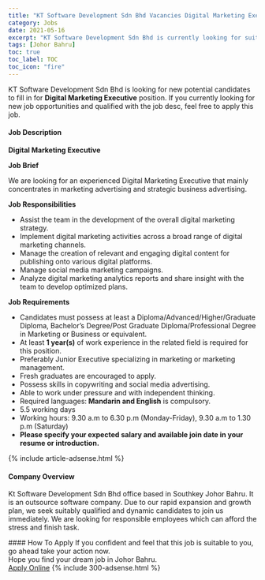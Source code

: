 ```yaml
---
title: "KT Software Development Sdn Bhd Vacancies Digital Marketing Executive" 
category: Jobs 
date: 2021-05-16 
excerpt: "KT Software Development Sdn Bhd is currently looking for suitable person to fill in the Digital Marketing Executive which based in Johor Bahru" 
tags: [Johor Bahru] 
toc: true 
toc_label: TOC 
toc_icon: "fire" 
--- 
```


<p>KT Software Development Sdn Bhd is looking for new potential candidates to fill in for <b>Digital Marketing Executive</b> position. If you currently looking for new job opportunities and qualified with the job desc, feel free to apply this job.
</p><div><div><h4>Job Description</h4></div><div><div><span><div><p><strong>Digital Marketing Executive</strong></p><p><strong>Job Brief</strong></p><p><span>We are looking for an experienced Digital Marketing Executive that mainly concentrates in marketing advertising and strategic business advertising.</span></p><p><strong>Job Responsibilities</strong></p><ul><li><span>Assist the team in the development of the overall digital marketing strategy.</span></li><li><span>Implement digital marketing activities across a broad range of digital marketing channels.</span></li><li><span>Manage the creation of relevant and engaging digital content for publishing onto various digital platforms.</span></li><li><span>Manage social media marketing campaigns.</span></li><li><span>Analyze digital marketing analytics reports and share insight with the team to develop optimized plans.</span></li></ul><p><strong>Job Requirements</strong></p><ul><li><span>Candidates must possess at least a Diploma/Advanced/Higher/Graduate Diploma, Bachelor&#8217;s Degree/Post Graduate Diploma/Professional Degree in Marketing or Business or equivalent.</span></li><li><span>At least </span><strong>1 year(s)</strong><span> of work experience in the related field is required for this position.</span></li><li><span>Preferably Junior Executive specializing in marketing or marketing management.</span></li><li><span>Fresh graduates are encouraged to apply.</span></li><li><span>Possess skills in copywriting and social media advertising.</span></li><li><span>Able to work under pressure and with independent thinking.</span></li><li><span>Required languages:</span><strong> Mandarin and English</strong><span> is compulsory.</span></li><li><span>5.5 working days</span></li><li><span>Working hours: 9.30 a.m to 6.30 p.m (Monday-Friday), 9.30 a.m to 1.30 p.m (Saturday)</span></li><li><strong>Please specify your expected salary and available join date in your resume or introduction.</strong></li></ul></div></span></div></div></div> 
{% include article-adsense.html %} 
<div><div><h4>Company Overview</h4></div><div><div><span><div><p>Kt Software Development Sdn Bhd office based in Southkey Johor Bahru. It is an outsource software company. Due to our rapid expansion and growth plan, we seek suitably qualified and dynamic candidates to join us immediately. We are looking for responsible employees which can afford the stress and finish task.</p></div></span></div></div></div> 
#### How To Apply 
If you confident and feel that this job is suitable to you, go ahead take your action now. <br/> 
Hope you find your dream job in Johor Bahru. <br/> 
<a href="https://www.jobstreet.com.my/en/job/digital-marketing-executive-4558787?jobId=jobstreet-my-job-4558787&" class="btn btn--info" target="_blank" rel="nofollow noopenner">Apply Online</a> 
{% include 300-adsense.html %} 